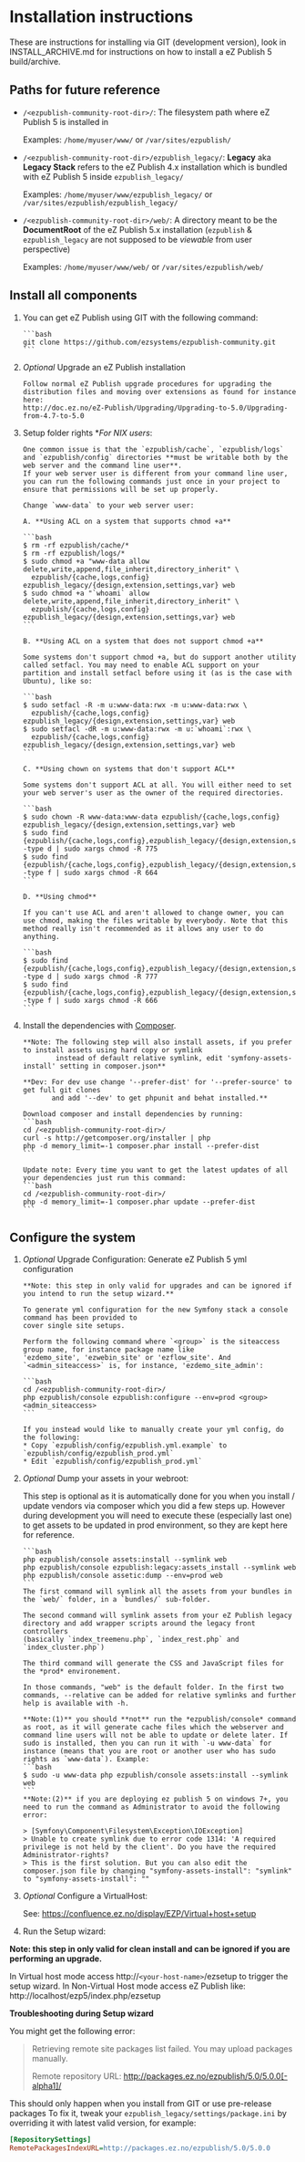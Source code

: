 # Installation instructions

  These are instructions for installing via GIT (development version), look in INSTALL_ARCHIVE.md for instructions on how to install a eZ Publish 5 build/archive.

## Paths for future reference
  * `/<ezpublish-community-root-dir>/`: The filesystem path where eZ Publish 5 is installed in

    Examples: `/home/myuser/www/` or `/var/sites/ezpublish/`
  * `/<ezpublish-community-root-dir>/ezpublish_legacy/`: **Legacy** aka **Legacy Stack** refers to the eZ Publish 4.x installation which is bundled with eZ Publish 5 inside `ezpublish_legacy/`

    Examples: `/home/myuser/www/ezpublish_legacy/` or `/var/sites/ezpublish/ezpublish_legacy/`
  * `/<ezpublish-community-root-dir>/web/`: A directory meant to be the **DocumentRoot** of the eZ Publish 5.x installation (`ezpublish` & `ezpublish_legacy` are not supposed to be _viewable_ from user perspective)

    Examples: `/home/myuser/www/web/` or `/var/sites/ezpublish/web/`

## Install all components

1. You can get eZ Publish using GIT with the following command:

       ```bash
       git clone https://github.com/ezsystems/ezpublish-community.git
       ```

2. *Optional* Upgrade an eZ Publish installation

       Follow normal eZ Publish upgrade procedures for upgrading the distribution files and moving over extensions as found for instance here:
       http://doc.ez.no/eZ-Publish/Upgrading/Upgrading-to-5.0/Upgrading-from-4.7-to-5.0

3. Setup folder rights **For *NIX users**:

       One common issue is that the `ezpublish/cache`, `ezpublish/logs` and `ezpublish/config` directories **must be writable both by the web server and the command line user**.
       If your web server user is different from your command line user, you can run the following commands just once in your project to ensure that permissions will be set up properly.

       Change `www-data` to your web server user:

       A. **Using ACL on a system that supports chmod +a**

       ```bash
       $ rm -rf ezpublish/cache/*
       $ rm -rf ezpublish/logs/*
       $ sudo chmod +a "www-data allow delete,write,append,file_inherit,directory_inherit" \
         ezpublish/{cache,logs,config} ezpublish_legacy/{design,extension,settings,var} web
       $ sudo chmod +a "`whoami` allow delete,write,append,file_inherit,directory_inherit" \
         ezpublish/{cache,logs,config} ezpublish_legacy/{design,extension,settings,var} web
       ```

       B. **Using ACL on a system that does not support chmod +a**

       Some systems don't support chmod +a, but do support another utility called setfacl. You may need to enable ACL support on your partition and install setfacl before using it (as is the case with Ubuntu), like so:

       ```bash
       $ sudo setfacl -R -m u:www-data:rwx -m u:www-data:rwx \
         ezpublish/{cache,logs,config} ezpublish_legacy/{design,extension,settings,var} web
       $ sudo setfacl -dR -m u:www-data:rwx -m u:`whoami`:rwx \
         ezpublish/{cache,logs,config} ezpublish_legacy/{design,extension,settings,var} web
       ```

       C. **Using chown on systems that don't support ACL**

       Some systems don't support ACL at all. You will either need to set your web server's user as the owner of the required directories.

       ```bash
       $ sudo chown -R www-data:www-data ezpublish/{cache,logs,config} ezpublish_legacy/{design,extension,settings,var} web
       $ sudo find {ezpublish/{cache,logs,config},ezpublish_legacy/{design,extension,settings,var},web} -type d | sudo xargs chmod -R 775
       $ sudo find {ezpublish/{cache,logs,config},ezpublish_legacy/{design,extension,settings,var},web} -type f | sudo xargs chmod -R 664
       ```

       D. **Using chmod**

       If you can't use ACL and aren't allowed to change owner, you can use chmod, making the files writable by everybody. Note that this method really isn't recommended as it allows any user to do anything.

       ```bash
       $ sudo find {ezpublish/{cache,logs,config},ezpublish_legacy/{design,extension,settings,var},web} -type d | sudo xargs chmod -R 777
       $ sudo find {ezpublish/{cache,logs,config},ezpublish_legacy/{design,extension,settings,var},web} -type f | sudo xargs chmod -R 666
       ```

4. Install the dependencies with [Composer](http://getcomposer.org).

       **Note: The following step will also install assets, if you prefer to install assets using hard copy or symlink
               instead of default relative symlink, edit 'symfony-assets-install' setting in composer.json**

       **Dev: For dev use change '--prefer-dist' for '--prefer-source' to get full git clones
              and add '--dev' to get phpunit and behat installed.**

       Download composer and install dependencies by running:
       ```bash
       cd /<ezpublish-community-root-dir>/
       curl -s http://getcomposer.org/installer | php
       php -d memory_limit=-1 composer.phar install --prefer-dist
       ```

       Update note: Every time you want to get the latest updates of all your dependencies just run this command:
       ```bash
       cd /<ezpublish-community-root-dir>/
       php -d memory_limit=-1 composer.phar update --prefer-dist
       ```

## Configure the system

1. *Optional* Upgrade Configuration: Generate eZ Publish 5 yml configuration

       **Note: this step in only valid for upgrades and can be ignored if you intend to run the setup wizard.**

       To generate yml configuration for the new Symfony stack a console command has been provided to
       cover single site setups.

       Perform the following command where `<group>` is the siteaccess group name, for instance package name like
       'ezdemo_site', 'ezwebin_site' or 'ezflow_site'. And `<admin_siteaccess>` is, for instance, 'ezdemo_site_admin':

       ```bash
       cd /<ezpublish-community-root-dir>/
       php ezpublish/console ezpublish:configure --env=prod <group> <admin_siteaccess>
       ```

       If you instead would like to manually create your yml config, do the following:
       * Copy `ezpublish/config/ezpublish.yml.example` to `ezpublish/config/ezpublish_prod.yml`
       * Edit `ezpublish/config/ezpublish_prod.yml`

2. *Optional* Dump your assets in your webroot:

      This step is optional as it is automatically done for you when you install / update vendors via composer which
      you did a few steps up. However during development you will need to execute these (especially last one) to get
      assets to be updated in prod environment, so they are kept here for reference.

       ```bash
       php ezpublish/console assets:install --symlink web
       php ezpublish/console ezpublish:legacy:assets_install --symlink web
       php ezpublish/console assetic:dump --env=prod web
       ```
       The first command will symlink all the assets from your bundles in the `web/` folder, in a `bundles/` sub-folder.

       The second command will symlink assets from your eZ Publish legacy directory and add wrapper scripts around the legacy front controllers
       (basically `index_treemenu.php`, `index_rest.php` and `index_cluster.php`)

       The third command will generate the CSS and JavaScript files for the *prod* environement.

       In those commands, "web" is the default folder. In the first two commands, --relative can be added for relative symlinks and further help is available with -h.

       **Note:(1)** you should **not** run the *ezpublish/console* command as root, as it will generate cache files which the webserver and command line users will not be able to update or delete later. If sudo is installed, then you can run it with `-u www-data` for instance (means that you are root or another user who has sudo rights as `www-data`). Example:
       ```bash
       $ sudo -u www-data php ezpublish/console assets:install --symlink web
       ```
       **Note:(2)** if you are deploying ez publish 5 on windows 7+, you need to run the command as Administrator to avoid the following error:

       > [Symfony\Component\Filesystem\Exception\IOException]
       > Unable to create symlink due to error code 1314: 'A required privilege is not held by the client'. Do you have the required Administrator-rights?
       > This is the first solution. But you can also edit the composer.json file by changing "symfony-assets-install": "symlink" to "symfony-assets-install": ""

3. *Optional* Configure a VirtualHost:

    See: https://confluence.ez.no/display/EZP/Virtual+host+setup

4. Run the Setup wizard:

  **Note: this step in only valid for clean install and can be ignored if you are performing an upgrade.**

  In Virtual host mode access http://`<your-host-name>`/ezsetup to trigger the setup wizard.
  In Non-Virtual Host mode access eZ Publish like: http://localhost/ezp5/index.php/ezsetup

  **Troubleshooting during Setup wizard**

  You might get the following error:
  > Retrieving remote site packages list failed. You may upload packages manually.
  >
  > Remote repository URL: http://packages.ez.no/ezpublish/5.0/5.0.0[-alpha1]/

  This should only happen when you install from GIT or use pre-release packages
  To fix it, tweak your `ezpublish_legacy/settings/package.ini` by overriding it with latest valid version, for example:

  ```ini
  [RepositorySettings]
  RemotePackagesIndexURL=http://packages.ez.no/ezpublish/5.0/5.0.0
  ```

